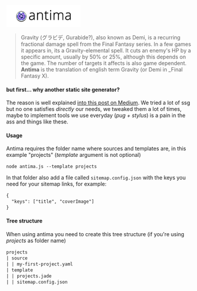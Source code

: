![](antima-logo.png)

> Gravity (グラビデ, Gurabide?), also known as Demi, is a recurring fractional damage spell from the Final Fantasy series. In a few games it appears in, its a Gravity-elemental spell. It cuts an enemy's HP by a specific amount, usually by 50% or 25%, although this depends on the game. The number of targets it affects is also game dependent.  
> **Antima** is the translation of english term Gravity (or Demi in \_Final Fantasy X).

#### but first... why another static site generator?

The reason is well explained [into this post on Medium](https://medium.com/@rrhoover/build-for-fun-%E3%81%A3-%E3%81%A3-c7864e58a8a0). We tried a lot of ssg but no one satisfies _directly_ our needs, we tweaked them a lot of times, maybe to implement tools we use everyday (_pug + stylus_) is a pain in the ass and things like these.

#### Usage

Antima requires the folder name where sources and templates are, in this example "projects" (_template_ argument is not optional)

```
node antima.js --template projects
```

In that folder also add a file called `sitemap.config.json` with the keys you need for your sitemap links, for example:

```
{
  "keys": ["title", "coverImage"]
}
```

#### Tree structure

When using antima you need to create this tree structure (if you're using _projects_ as folder name)

    projects
    | source
    | | my-first-project.yaml
    | template
    | | projects.jade
    | | sitemap.config.json
